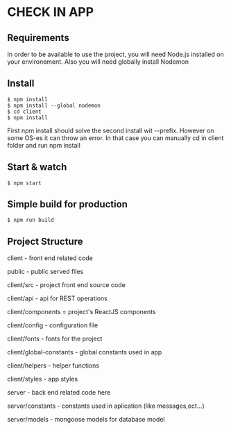 # CHECK IN APP

## Requirements

In order to be available to use the project, you will need Node.js installed on your environement.
Also you will need globally install Nodemon

## Install

    $ npm install
    $ npm install --global nodemon
    $ cd client
    $ npm install

First npm install should solve the second install wit --prefix. However on some OS-es it can throw an error. In that case you can manually cd in client folder and run npm install

## Start & watch

    $ npm start

## Simple build for production

    $ npm run build

## Project Structure

client - front end related code

public - public served files

client/src - project front end source code

client/api - api for REST operations

client/components = project's ReactJS components

client/config - configuration file

client/fonts - fonts for the project

client/global-constants - global constants used in app

client/helpers - helper functions

client/styles - app styles

server - back end related code here

server/constants - constants used in aplication (like messages,ect...)

server/models - mongoose models for database model

